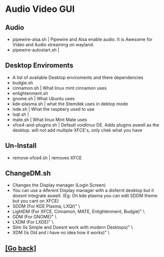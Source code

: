 # Audio Video GUI
## Audio
- pipewire-alsa.sh | Pipewire and Alsa enable audio. It is Awesome for Video and Audio streaming on wayland. 
- pipewire-autostart.sh |
## Desktop Enviroments
- A list of avaliable Desktop enviroments and there dependencies
- budgie.sh
- cinnamon.sh | What linux mint cinnamon uses
- enlightenment.sh
- gnome.sh | What Ubuntu uses
- kde-plasma.sh | what the Stemdek uses in dektop mode
- lxde.sh | What the raspbery used to use
- lxqt.sh | 
- mate.sh | What linux Mint Mate uses
- xfce4-and-plugins.sh | Defautl voidlinux DE. Adds plugins aswell as the desktop. will not add multiple XFCE's, only chek what you have

## Un-Install
-  remove-xfce4.sh | removes XFCE

## ChangeDM.sh
- Changes the Display manager (Login Screen)
- You can use a diferent Display manager with a disfernt desktop but it doesnt integrate aswell. (Eg: On kde plasma you can edit SDDM theme but you cant on XFCE)
- SDDM (For KDE Plasma, LXQt)" \
- LightDM (For XFCE, Cinnamon, MATE, Enlightenment, Budgie)" \
- GDM (For GNOME)" \
- LXDM (For LXDE)" \
- Slim (Is Simple and Doesnt work with modern Desktops)" \
- XDM (Is Old and i have no idea how it works)" \

## [[Go back]](https://github.com/squidnose/Voidlinux-Post-Install-TUI/blob/main/scripts/0.info.md)
